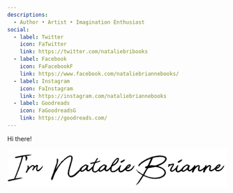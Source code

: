 ```yaml
---
descriptions:
  - Author • Artist • Imagination Enthusiast
social:
  - label: Twitter
    icon: FaTwitter
    link: https://twitter.com/nataliebribooks
  - label: Facebook
    icon: FaFacebookF
    link: https://www.facebook.com/nataliebriannebooks/
  - label: Instagram
    icon: FaInstagram
    link: https://instagram.com/nataliebriannebooks
  - label: Goodreads
    icon: FaGoodreadsG
    link: https://goodreads.com/
---
```

Hi there!

![](/src/content/assets/screen-shot-2020-05-29-at-4.22.43-pm.png)